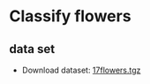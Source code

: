 # Classify flowers

## data set
- Download dataset: [17flowers.tgz](http://www.robots.ox.ac.uk/~vgg/data/flowers/17/17flowers.tgz)

